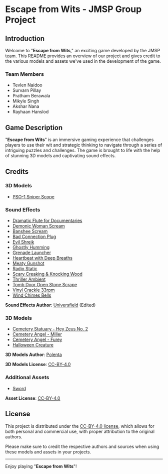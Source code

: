 # Escape from Wits - JMSP Group Project

## Introduction

Welcome to "**Escape from Wits**," an exciting game developed by the JMSP team. This README provides an overview of our project and gives credit to the various models and assets we've used in the development of the game.

### Team Members

- Tevlen Naidoo
- Survarn Pillay
- Pratham Berawala
- Mikyle Singh
- Akshar Nana
- Rayhaan Hanslod

## Game Description

"**Escape from Wits**" is an immersive gaming experience that challenges players to use their wit and strategic thinking to navigate through a series of intriguing puzzles and challenges. The game is brought to life with the help of stunning 3D models and captivating sound effects.

## Credits

### 3D Models

- [PSO-1 Sniper Scope](https://sketchfab.com/3d-models/pso-1-1-sniper-scope-lowpoly-gameready-423a3bd9e2344f26b3aff82e0ae185d7)

### Sound Effects

- [Dramatic Flute for Documentaries](https://pixabay.com/sound-effects/dramatic-flute-for-documentaries-about-quotlife-in-the-junglequot-165986/)
- [Demonic Woman Scream](https://pixabay.com/sound-effects/demonic-woman-scream-6333/)
- [Banshee Scream](https://pixabay.com/sound-effects/banshie-scream-70413/)
- [Bad Connection Plug](https://pixabay.com/sound-effects/bad-connection-plug-62552/)
- [Evil Shreik](https://pixabay.com/sound-effects/evil-shreik-45560/)
- [Ghostly Humming](https://pixabay.com/sound-effects/ghostly-humming-63204/)
- [Grenade Launcher](https://pixabay.com/sound-effects/grenade-launcher-106342/)
- [Heartbeat with Deep Breaths](https://pixabay.com/sound-effects/heartbeat-with-deep-breaths-55210/)
- [Meaty Gunshot](https://pixabay.com/sound-effects/meaty-gunshot-101257/)
- [Radio Static](https://pixabay.com/sound-effects/radio-static-6382/)
- [Scary Creaking & Knocking Wood](https://pixabay.com/sound-effects/scary-creaking-knocking-wood-6103/)
- [Thriller Ambient](https://pixabay.com/sound-effects/thriller-ambient-14563/)
- [Tomb Door Open Stone Scrape](https://pixabay.com/sound-effects/tomb-door-open-stone-scrape-102748/)
- [Vinyl Crackle 33rpm](https://pixabay.com/sound-effects/vinyl-crackle-33rpm-6065/)
- [Wind Chimes Bells](https://pixabay.com/sound-effects/wind-chimes-bells-115747/)

**Sound Effects Author**: [Universfield](https://pixabay.com/users/universfield-28281460/) (Edited)

### 3D Models

- [Cemetery Statuary - Hey Zeus No. 2](https://sketchfab.com/3d-models/cemetery-statuary-hey-zeus-no-2-48bfa136675042a7ac2a7e39670088ba)
- [Cemetery Angel - Miller](https://sketchfab.com/3d-models/cemetery-angel-miller-3b7e4e4a84f94f0d876e21e853eb8db8)
- [Cemetery Angel - Furey](https://sketchfab.com/3d-models/cemetery-angel-furey-2dd7a07b3e8a428daf901de7c3361340)
- [Halloween Creature](https://sketchfab.com/3d-models/halloween-creature-75586b62dbde450ea459d514750f8a16)

**3D Models Author**: [Polenta](https://sketchfab.com/kln)

**3D Models License**: [CC-BY-4.0](http://creativecommons.org/licenses/by/4.0/)

### Additional Assets

- [Sword](https://sketchfab.com/3d-models/sword-91879718299e473e8ac55743d510aa68)

**Asset License**: [CC-BY-4.0](http://creativecommons.org/licenses/by/4.0/)

## License

This project is distributed under the [CC-BY-4.0 license](http://creativecommons.org/licenses/by/4.0), which allows for both personal and commercial use, with proper attribution to the original authors.

Please make sure to credit the respective authors and sources when using these models and assets in your projects.

---

Enjoy playing "**Escape from Wits**"!
